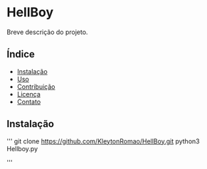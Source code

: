 # HellBoy 

Breve descrição do projeto.

## Índice

- [Instalação](#instalação)
- [Uso](#uso)
- [Contribuição](#contribuição)
- [Licença](#licença)
- [Contato](#contato)

## Instalação

'''
git clone https://github.com/KleytonRomao/HellBoy.git
python3 Hellboy.py

'''
